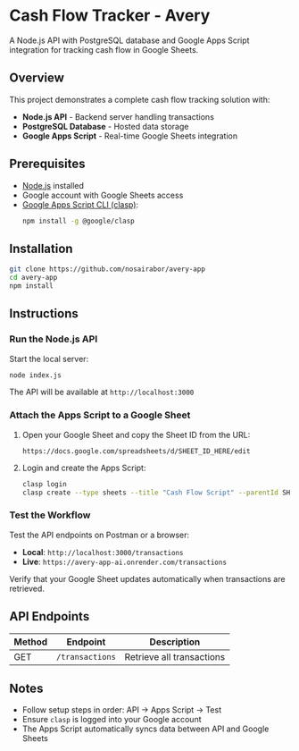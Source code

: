 # Cash Flow Tracker - Avery

A Node.js API with PostgreSQL database and Google Apps Script integration for tracking cash flow in Google Sheets.

## Overview

This project demonstrates a complete cash flow tracking solution with:
- **Node.js API** - Backend server handling transactions
- **PostgreSQL Database** - Hosted data storage  
- **Google Apps Script** - Real-time Google Sheets integration

## Prerequisites

- [Node.js](https://nodejs.org/) installed
- Google account with Google Sheets access
- [Google Apps Script CLI (clasp)](https://github.com/google/clasp):
  ```bash
  npm install -g @google/clasp
  ```

## Installation

```bash
git clone https://github.com/nosairabor/avery-app
cd avery-app
npm install
```

## Instructions

### Run the Node.js API

Start the local server:
```bash
node index.js
```

The API will be available at `http://localhost:3000`

### Attach the Apps Script to a Google Sheet

1. Open your Google Sheet and copy the Sheet ID from the URL:
   ```
   https://docs.google.com/spreadsheets/d/SHEET_ID_HERE/edit
   ```

2. Login and create the Apps Script:
   ```bash
   clasp login
   clasp create --type sheets --title "Cash Flow Script" --parentId SHEET_ID_HERE
   ```

### Test the Workflow

Test the API endpoints on Postman or a browser:
- **Local**: `http://localhost:3000/transactions`
- **Live**: `https://avery-app-ai.onrender.com/transactions`

Verify that your Google Sheet updates automatically when transactions are retrieved.

## API Endpoints

| Method | Endpoint | Description |
|--------|----------|-------------|
| GET | `/transactions` | Retrieve all transactions |

## Notes

- Follow setup steps in order: API → Apps Script → Test
- Ensure `clasp` is logged into your Google account
- The Apps Script automatically syncs data between API and Google Sheets